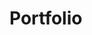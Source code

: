 # Portfolio



























































































































































